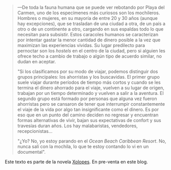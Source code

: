 <html><body><blockquote>

—De toda la fauna humana que se puede ver rebotando por Playa del Carmen, uno de los especímenes más curiosos son los mochileros. Hombres o mujeres, en su mayoría de entre 20 y 30 años (aunque hay excepciones), que se trasladan de una ciudad a otra, de un país a otro o de un continente a otro, cargando en sus espaldas todo lo que necesitan para subsistir. Estos caracoles humanos se caracterizan por intentar gastar la menor cantidad de dinero posible a la vez que maximizan las experiencias vividas. Su lugar predilecto para pernoctar son los <em>hostels</em> en el centro de la ciudad, pero si alguien les ofrece techo a cambio de trabajo o algún tipo de acuerdo similar, no dudan en aceptar.



"Si los clasificamos por su modo de viajar, podemos distinguir dos grupos principales: los ahorristas y los buscavidas. El primer grupo suele viajar durante períodos de tiempo más cortos y cuando se les termina el dinero ahorrado para el viaje, vuelven a su lugar de origen, trabajan por un tiempo determinado y vuelven a salir a la aventura. El segundo grupo está formado por personas que alguna vez fueron ahorristas pero se cansaron de tener que interrumpir constantemente el viaje de la vida por algo tan insignificante como el dinero. Es por eso que en un punto del camino deciden no regresar y encuentran formas alternativas de vivir, bajan sus expectativas de confort y sus travesías duran años. Los hay malabaristas, vendedores, recepcionistas...



"¿Yo? No, yo estoy parando en el <em>Ocean Beach Caribbean Resort</em>. No, nunca salí con la mochila, lo que te estoy contando lo vi en un documental".

</blockquote>

Este texto es parte de la novela <a href="http://www.juanjoconti.com.ar/libros/xolopes/">Xolopes</a>. En pre-venta en este blog.</body></html>
